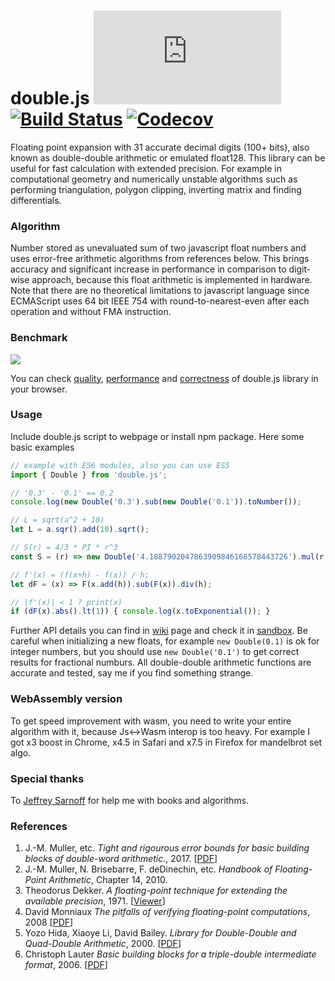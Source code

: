 # double.js [![bundlephobia](https://badgen.net/bundlephobia/minzip/double.js)](https://bundlephobia.com/result?p=double.js) [![Build Status](https://travis-ci.org/munrocket/double.js.svg?branch=master)](https://travis-ci.org/munrocket/double.js) [![Codecov](https://img.shields.io/codecov/c/github/munrocket/double.js.svg)](https://codecov.io/gh/munrocket/double.js)

Floating point expansion with 31 accurate decimal digits (100+ bits), also known as double-double arithmetic or
emulated float128. This library can be useful for fast calculation with extended precision. For example in computational
geometry and numerically unstable algorithms such as performing triangulation, polygon clipping,
inverting matrix and finding differentials.

### Algorithm
Number stored as unevaluated sum of two javascript float numbers and uses error-free arithmetic algorithms
from references below. This brings accuracy and significant increase in performance in comparison to
digit-wise approach, because this float arithmetic is implemented in hardware. Note that there are no
theoretical limitations to javascript language since ECMAScript uses 64 bit IEEE 754 with
round-to-nearest-even after each operation and without FMA instruction.

### Benchmark
![](https://habrastorage.org/webt/zy/1e/5u/zy1e5ur2yb2l_z-hwz6bkcygdk8.png)

You can check [quality](https://munrocket.github.io/double.js/test/benchmark.html), [performance](https://www.measurethat.net/Benchmarks/Show/8072/0/doublejs-benchmark3) and [correctness](https://munrocket.github.io/double.js/test/test.html) of double.js library in your browser.

### Usage
Include double.js script to webpage or install npm package. Here some basic examples
```javascript
// example with ES6 modules, also you can use ES5
import { Double } from 'double.js';

// '0.3' - '0.1' == 0.2
console.log(new Double('0.3').sub(new Double('0.1')).toNumber());

// L = sqrt(a^2 + 10)
let L = a.sqr().add(10).sqrt();

// S(r) = 4/3 * PI * r^3
const S = (r) => new Double('4.1887902047863909846168578443726').mul(r.pown(3));

// f'(x) = (f(x+h) - f(x)) / h;
let dF = (x) => F(x.add(h)).sub(F(x)).div(h);

// |f'(x)| < 1 ? print(x)
if (dF(x).abs().lt(1)) { console.log(x.toExponential()); }
```
Further API details you can find in [wiki](https://github.com/munrocket/double.js/wiki) page and check it in [sandbox](https://runkit.com/munrocket/double-js-example). Be careful when initializing a new floats, for example `new Double(0.1)` is ok for integer numbers, but you should use `new Double('0.1')` to get correct results for fractional numburs. All double-double arithmetic functions are accurate and tested, say me if you find something strange.

### WebAssembly version
To get speed improvement with wasm, you need to write your entire algorithm with it, because Js<->Wasm interop is too heavy.
For example I got x3 boost in Chrome, x4.5 in Safari and x7.5 in Firefox for mandelbrot set algo.

### Special thanks
To [Jeffrey Sarnoff](https://github.com/JeffreySarnoff) for help me with books and algorithms.

### References
1. J.-M. Muller, etc. *Tight and rigourous error bounds for basic building blocks of double-word arithmetic.*, 2017. [[PDF](https://hal.archives-ouvertes.fr/hal-01351529v3/document)]
2. J.-M. Muller, N. Brisebarre, F. deDinechin, etc. *Handbook of Floating-Point Arithmetic*, Chapter 14, 2010.
3. Theodorus Dekker. *A floating-point technique for extending the available precision*, 1971. [[Viewer](https://gdz.sub.uni-goettingen.de/id/PPN362160546_0018?tify={%22pages%22:[230],%22panX%22:0.306,%22panY%22:0.754,%22view%22:%22info%22,%22zoom%22:0.39})]
4. David Monniaux *The pitfalls of verifying floating-point computations*, 2008 [[PDF](https://hal.archives-ouvertes.fr/hal-00128124/file/floating-point-article.pdf)]
5. Yozo Hida, Xiaoye Li, David Bailey. *Library for Double-Double and Quad-Double Arithmetic*, 2000. [[PDF](http://web.mit.edu/tabbott/Public/quaddouble-debian/qd-2.3.4-old/docs/qd.pdf)]
6. Christoph Lauter *Basic building blocks for a triple-double intermediate format*, 2006. [[PDF](https://hal.inria.fr/inria-00070314/document)]
